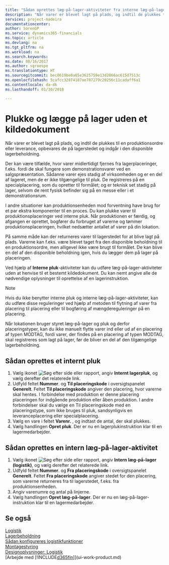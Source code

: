 ```yaml
---
title: "Sådan oprettes læg-på-lager-aktiviteter fra interne læg-på-lager-aktiviteter | Microsoft Docs"
description: "Når varer er blevet lagt på plads, og indtil de plukkes til en produktionsordre eller leverance, opbevares de på lagerstedet og indgår i den disponible lagerbeholdning."
services: project-madeira
documentationcenter: 
author: SorenGP
ms.service: dynamics365-financials
ms.topic: article
ms.devlang: na
ms.tgt_pltfrm: na
ms.workload: na
ms.search.keywords: 
ms.date: 08/16/2017
ms.author: sgroespe
ms.translationtype: HT
ms.sourcegitcommit: bec0619be0a65e3625759e13d2866ac615d7513c
ms.openlocfilehash: 5cafcc32874187ae787279c20256c11cadaff6a1
ms.contentlocale: da-dk
ms.lasthandoff: 01/30/2018

---
```

# <a name="pick-and-put-away-without-a-source-document"></a>Plukke og lægge på lager uden et kildedokument
Når varer er blevet lagt på plads, og indtil de plukkes til en produktionsordre eller leverance, opbevares de på lagerstedet og indgår i den disponible lagerbeholdning.  

Der kan være tilfælde, hvor varer midlertidigt fjernes fra lagerplaceringer, f.eks. fordi de skal fungere som demonstrationsvarer ved en salgspræsentation. Sådanne varer ejes stadig af virksomheden og er en del af lageret, men de er ikke tilgængelige til pluk. De registreres på en specialplacering, som du opretter til formålet; og er teknisk set stadig på lager, selvom de rent fysisk befinder sig på en messe eller i et demonstrationsrum.  

I andre situationer kan produktionsenheden mod forventning have brug for et par ekstra komponenter til en proces. Du kan plukke varer til produktionsplaceringer ved interne pluk. Når produktionen er færdig, og afgangen er oprettet, bogfører du forbruget af varerne og tømmer produktionsplaceringen, hvilket nedsætter antallet af varer på din lokation.  

På samme måde kan der returneres varer til lagerstedet for at blive lagt på plads. Varerne kan f.eks. være blevet taget fra den disponible beholdning til en produktionsordre, men alligevel ikke være brugt til formålet. De kan blive en del af den disponible beholdning igen, hvis du lægger dem på lager på placeringen.  

Ved hjælp af **Interne pluk**-aktiviteter kan du udføre læg-på-lager-aktiviteter uden at henvise til et bestemt kildedokument. Du kan nemt angive alle de nødvendige oplysninger til oprettelse af en lagerinstruktion.  

> [!NOTE]  
>  Hvis du ikke benytter interne pluk og interne læg-på-lager-aktiviteter, kan du udføre disse reguleringer ved hjælp af metoden til flytning af varer fra placering til placering eller til bogføring af mængdereguleringer på en placering.  
>   
>  Når lokationen bruger styret læg-på-lager og pluk og derfor placeringstyper, kan du ikke manuelt flytte varer ind eller ud af en placering af typen MODTAG, fordi varer, der findes på en placering af typen MODTAG, skal registreres som lagt på lager, før de bliver en del af den tilgængelige lagerbeholdning.  

## <a name="to-create-an-internal-pick"></a>Sådan oprettes et internt pluk  
1.  Vælg ikonet ![Søg efter side eller rapport](media/ui-search/search_small.png "Ikonet Søg efter side eller rapport"), angiv **Internt lagerpluk**, og vælg derefter det relaterede link.  
2.  Udfyld feltet **Nummer**. og **Til placeringskode** i oversigtspanelet **Generelt**. Feltet **Til placeringskode** angiver den placering, hvor varerne skal hentes. I forbindelse med produktion er denne placering placeringen for indgående produktion eller åben produktion. I andre forbindelser skal du vælge en Til placeringskode med en placeringstype, som ikke bruges til pluk, sandsynligvis en leveranceplacering eller specialplacering.  
3.  Vælg en vare i feltet **Varenr.** , og indtast de antal, der skal plukkes.  
4. Vælg handlingen **Opret pluk**. Der er nu en lagerplukinstruktion klar til en lagermedarbejder.  

## <a name="to-create-an-internal-put-away"></a>Sådan oprettes en intern læg-på-lager-aktivitet  
1.  Vælg ikonet ![Søg efter side eller rapport](media/ui-search/search_small.png "Ikonet Søg efter side eller rapport"), angiv **Intern læg-på-lager (logistik)**, og vælg derefter det relaterede link.  
2.  Udfyld feltet **Nummer**. og **Fra placeringskode** i oversigtspanelet **Generelt**. Feltet **Fra placeringskode** angiver stedet for den placering, som varerne returneres fra til lagerstedet, f.eks. fra produktionsenheden.  
3.  Angiv varenumre og antal på linjerne.  
4.  Vælg handlingen **Opret læg-på-lager**. Der er nu en læg-på-lager-instruktion klar til en lagermedarbejder.  

## <a name="see-also"></a>Se også  
[Logistik](warehouse-manage-warehouse.md)  
[Lagerbeholdning](inventory-manage-inventory.md)  
[Sådan konfigureres logistikfunktioner](warehouse-setup-warehouse.md)     
[Montagestyring](assembly-assemble-items.md)    
[Designoplysninger: Logistik](design-details-warehouse-management.md)  
[Arbejde med [!INCLUDE[d365fin](includes/d365fin_md.md)]](ui-work-product.md)

